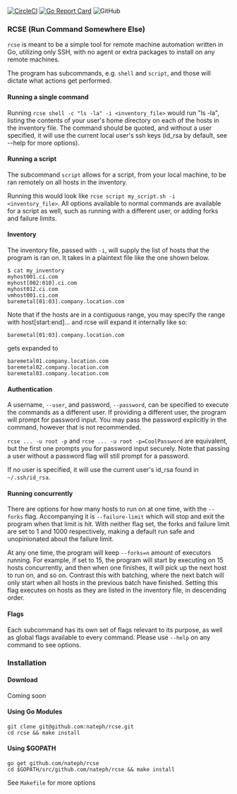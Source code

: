 [![CircleCI](https://circleci.com/gh/circleci/circleci-docs.svg?style=shield)](https://circleci.com/gh/nateph/rcse) [![Go Report Card](https://goreportcard.com/badge/github.com/nateph/rcse)](https://goreportcard.com/report/github.com/nateph/rcse ) ![GitHub](https://img.shields.io/github/license/nateph/rcse)
### RCSE (Run Command Somewhere Else)
`rcse` is meant to be a simple tool for remote machine automation written in Go, utilizing only SSH, with no agent or extra packages to install on any remote machines.

The program has subcommands, e.g. `shell` and `script`, and those will dictate what actions get performed.
#### Running a single command
Running `rcse shell -c "ls -la" -i <inventory_file>` would run "ls -la", listing the contents of your user's home directory on each of the hosts in the inventory file. The command should be quoted, and without a user specified, it will use the current local user's ssh keys (id_rsa by default, see --help for more options). 

#### Running a script
The subcommand `script` allows for a script, from your local machine, to be ran remotely on all hosts in the inventory.

Running this would look like `rcse script my_script.sh -i <inventory_file>`. All options available to normal commands are available for a script as well, such as running with a different user, or adding forks and failure limits.

#### Inventory
The inventory file, passed with `-i`, will supply the list of hosts that the program is ran on. It takes in a plaintext 
file like the one shown below.

```
$ cat my_inventory
myhost001.ci.com
myhost[002:010].ci.com
myhost012.ci.com
vmhost001.ci.com
baremetal[01:03].company.location.com
```

Note that if the hosts are in a contiguous range, you may specify the range with host[start:end]... and rcse will expand it internally like so:
```
baremetal[01:03].company.location.com
```
gets expanded to 
```
baremetal01.company.location.com
baremetal02.company.location.com
baremetal03.company.location.com
```

#### Authentication 
A username, `--user`, and password, `--password`, can be specified to execute the commands as a different user.
If providing a different user, the program will prompt for password input. You may pass the password explicitly in the command, however that is not recommended.

`rcse ... -u root -p` and `rcse ... -u root -p=CoolPassword` are equivalent, but the first one prompts you for password input securely. Note that passing a user without a password flag will still prompt for a password.

If no user is specified, it will use the current user's id_rsa found in `~/.ssh/id_rsa`.

#### Running concurrently 
There are options for how many hosts to run on at one time, with the `--forks` flag. Accompanying it is `--failure-limit` which will stop and exit the program when that limit is hit. With neither flag set, the forks and failure limit are set to 1 and 1000 respectively, making a default run safe and unopinionated about the failure limit.

At any one time, the program will keep `--forks=n` amount of executors running. For example, if set to 15, the program will start by executing on 15 hosts concurrently, and then when one finishes, it will pick up the next host to run on, and so on. Contrast this with batching, where the next batch will only start when all hosts in the previous batch have finished. Setting this flag executes on hosts as they are listed in the inventory file, in descending order.

#### Flags
Each subcommand has its own set of flags relevant to its purpose, as well as global flags available to every command.
Please use `--help` on any command to see options.

### Installation 
#### Download
Coming soon 
#### Using Go Modules
```
git clone git@github.com:nateph/rcse.git
cd rcse && make install
```
#### Using $GOPATH
```
go get github.com/nateph/rcse
cd $GOPATH/src/github.com/nateph/rcse && make install
```
See `Makefile` for more options
